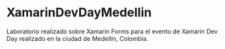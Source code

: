 # XamarinDevDayMedellin
Laboratorio realizado sobre Xamarin Forms para el evento de Xamarin Dev Day realizado en la ciudad de Medellín, Colombia. 
